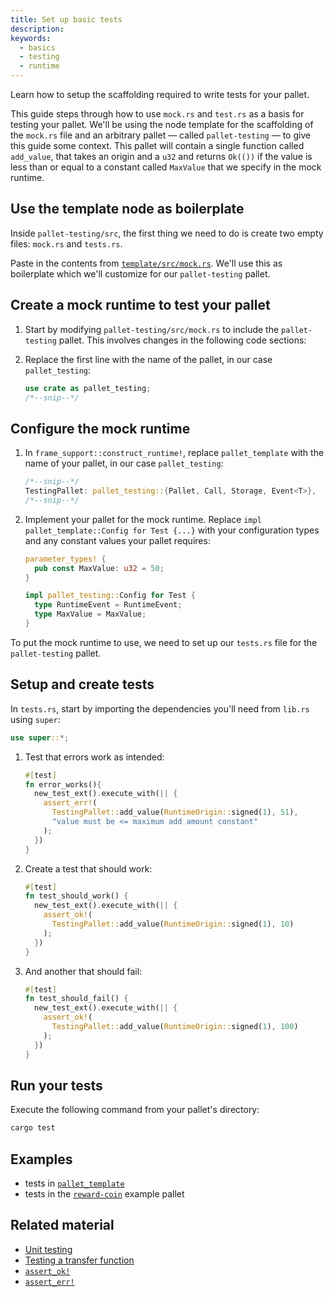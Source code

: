 ```yaml
---
title: Set up basic tests
description:
keywords:
  - basics
  - testing
  - runtime
---
```


Learn how to setup the scaffolding required to write tests for your pallet.

This guide steps through how to use `mock.rs` and `test.rs` as a basis for testing your pallet.
We'll be using the node template for the scaffolding of the `mock.rs` file and an arbitrary pallet &mdash; called `pallet-testing` &mdash; to give this guide some context.
This pallet will contain a single function called `add_value`, that takes an origin and a `u32` and returns `Ok(())` if the value is less than or equal to a constant called `MaxValue` that we specify in the mock runtime.

## Use the template node as boilerplate

Inside `pallet-testing/src`, the first thing we need to do is create two empty files: `mock.rs` and `tests.rs`.

Paste in the contents from [`template/src/mock.rs`](https://github.com/substrate-developer-hub/substrate-node-template/blob/main/pallets/template/src/mock.rs).
We'll use this as boilerplate which we'll customize for our `pallet-testing` pallet.

## Create a mock runtime to test your pallet

1. Start by modifying `pallet-testing/src/mock.rs` to include the `pallet-testing` pallet. This involves changes in the following code sections:

1. Replace the first line with the name of the pallet, in our case `pallet_testing`:

   ```rust
   use crate as pallet_testing;
   /*--snip--*/
   ```

## Configure the mock runtime

1. In `frame_support::construct_runtime!`, replace `pallet_template` with the name of your pallet, in our case `pallet_testing`:

   ```rust
   /*--snip--*/
   TestingPallet: pallet_testing::{Pallet, Call, Storage, Event<T>},
   /*--snip--*/
   ```

1. Implement your pallet for the mock runtime. Replace `impl pallet_template::Config for Test {...}` with your configuration types and any constant values your pallet requires:

   ```rust
   parameter_types! {
     pub const MaxValue: u32 = 50;
   }

   impl pallet_testing::Config for Test {
     type RuntimeEvent = RuntimeEvent;
     type MaxValue = MaxValue;
   }
   ```

To put the mock runtime to use, we need to set up our `tests.rs` file for the `pallet-testing` pallet.

## Setup and create tests

In `tests.rs`, start by importing the dependencies you'll need from `lib.rs` using `super`:

```rust
use super::*;
```

1. Test that errors work as intended:

   ```rust
   #[test]
   fn error_works(){
     new_test_ext().execute_with(|| {
       assert_err!(
         TestingPallet::add_value(RuntimeOrigin::signed(1), 51),
         "value must be <= maximum add amount constant"
       );
     })
   }
   ```

1. Create a test that should work:

   ```rust
   #[test]
   fn test_should_work() {
     new_test_ext().execute_with(|| {
       assert_ok!(
         TestingPallet::add_value(RuntimeOrigin::signed(1), 10)
       );
     })
   }
   ```

1. And another that should fail:

   ```rust
   #[test]
   fn test_should_fail() {
     new_test_ext().execute_with(|| {
       assert_ok!(
         TestingPallet::add_value(RuntimeOrigin::signed(1), 100)
       );
     })
   }
   ```

## Run your tests

Execute the following command from your pallet's directory:

```bash
cargo test
```

## Examples

- tests in [`pallet_template`](https://github.com/substrate-developer-hub/substrate-node-template/blob/master/pallets/template/src/tests.rs#L1-L23)
- tests in the [`reward-coin`](https://github.com/substrate-developer-hub/substrate-how-to-guides/blob/main/example-code/template-node/pallets/reward-coin/src/tests.rs) example pallet

## Related material

- [Unit testing](/test/unit-testing/)
- [Testing a transfer function](/reference/how-to-guides/testing/test-a-transfer-function)
- [`assert_ok!`](https://paritytech.github.io/substrate/master/frame_support/macro.assert_ok.html)
- [`assert_err!`](https://paritytech.github.io/substrate/master/frame_support/macro.assert_err.html)
